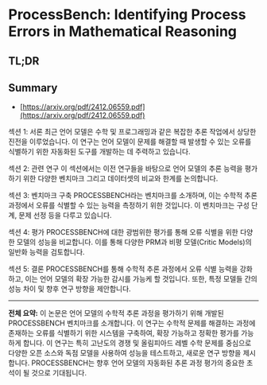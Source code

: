 # ProcessBench: Identifying Process Errors in Mathematical Reasoning
## TL;DR
## Summary
- [https://arxiv.org/pdf/2412.06559.pdf](https://arxiv.org/pdf/2412.06559.pdf)

섹션 1: 서론
최근 언어 모델은 수학 및 프로그래밍과 같은 복잡한 추론 작업에서 상당한 진전을 이루었습니다. 이 연구는 언어 모델이 문제를 해결할 때 발생할 수 있는 오류를 식별하기 위한 자동화된 도구를 개발하는 데 주력하고 있습니다.

섹션 2: 관련 연구
이 섹션에서는 이전 연구들을 바탕으로 언어 모델의 추론 능력을 평가하기 위한 다양한 벤치마크 그리고 데이터셋의 비교와 한계를 논의합니다.

섹션 3: 벤치마크 구축
PROCESSBENCH라는 벤치마크를 소개하며, 이는 수학적 추론 과정에서 오류를 식별할 수 있는 능력을 측정하기 위한 것입니다. 이 벤치마크는 구성 단계, 문제 선정 등을 다루고 있습니다.

섹션 4: 평가
PROCESSBENCH에 대한 광범위한 평가를 통해 오류 식별을 위한 다양한 모델의 성능을 비교합니다. 이를 통해 다양한 PRM과 비평 모델(Critic Models)의 일반화 능력을 검토합니다.

섹션 5: 결론
PROCESSBENCH를 통해 수학적 추론 과정에서 오류 식별 능력을 강화하고, 이는 언어 모델의 확장 가능한 감시를 가능케 할 것입니다. 또한, 특정 모델들 간의 성능 차이 및 향후 연구 방향을 제안합니다.

---

**전체 요약:**
이 논문은 언어 모델의 수학적 추론 과정을 평가하기 위해 개발된 PROCESSBENCH 벤치마크를 소개합니다. 이 연구는 수학적 문제를 해결하는 과정에 존재하는 오류를 식별하기 위한 시스템을 구축하여, 확장 가능하고 정확한 평가를 가능하게 합니다. 이 연구는 특히 고난도의 경쟁 및 올림피아드 레벨 수학 문제를 중심으로 다양한 오픈 소스와 독점 모델을 사용하여 성능을 테스트하고, 새로운 연구 방향을 제시합니다. PROCESSBENCH는 향후 언어 모델의 자동화된 추론 과정 평가의 중요한 초석이 될 것으로 기대됩니다.